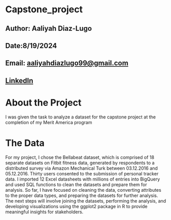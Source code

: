 # Capstone_project 
## Author: Aaliyah Diaz-Lugo
## Date:8/19/2024 
## Email: aaliyahdiazlugo99@gmail.com 
## [LinkedIn](www.linkedin.com/in/aaliyah-diaz) 
# About the Project 
I was given the task to analyze a dataset for the capstone project at the completion of my Merit America program 
# The Data 
For my project, I chose the Bellabeat dataset, which is comprised of 18 separate datasets on Fitbit fitness data, generated by respondents to a distributed survey via Amazon Mechanical Turk between 03.12.2016 and 05.12.2016. Thirty users consented to the submission of personal tracker data. I imported 12 Excel datasheets with millions of entries into BigQuery and used SQL functions to clean the datasets and prepare them for analysis. So far, I have focused on cleaning the data, converting attributes to the proper data types, and preparing the datasets for further analysis. The next steps will involve joining the datasets, performing the analysis, and developing visualizations using the ggplot2 package in R to provide meaningful insights for stakeholders.
